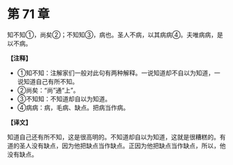 # 第 71 章

知不知①，尚矣②；不知知③，病也。圣人不病，以其病病④。夫唯病病，是以不病。

**【注释】**

- ①知不知：注解家们一般对此句有两种解释。一说知道却不自以为知道，一说知道自己有所不知。
- ②尚矣：“尚”通“上”。
- ③不知知：不知道却自以为知道。
- ④病病：病，毛病、缺点。把病当作病。

**【译文】**

知道自己还有所不知，这是很高明的。不知道却自以为知道，这就是很糟糕的。有道的圣人没有缺点，因为他把缺点当作缺点。正因为他把缺点当作缺点，所以，他没有缺点。
